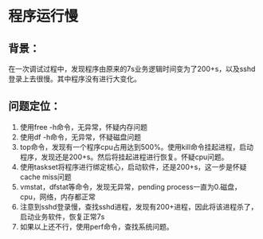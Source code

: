 # 程序运行慢

## 背景：

在一次调试过程中，发现程序由原来的7s业务逻辑时间变为了200+s，以及sshd登录上去很慢。其中程序没有进行大变化。

## 问题定位：

1. 使用free -h命令，无异常，怀疑内存问题
2. 使用df -h命令，无异常，怀疑磁盘问题
3. top命令，发现有一个程序cpu占用达到500%。使用kill命令挂起进程，启动程序，发现还是200+s。然后将挂起进程进行恢复。怀疑cpu问题。
4. 使用taskset将程序进行绑定核心，启动软件，还是200+s，这一步是怀疑cache miss问题
5. vmstat，dfstat等命令，发现无异常，pending process一直为0.磁盘，cpu，网络，内存都正常
6. 注意到sshd登录慢，查找sshd进程，发现有200+进程，因此将该进程杀了，启动业务软件，恢复正常7s
7. 如果以上还不行，使用perf命令，查找系统问题。